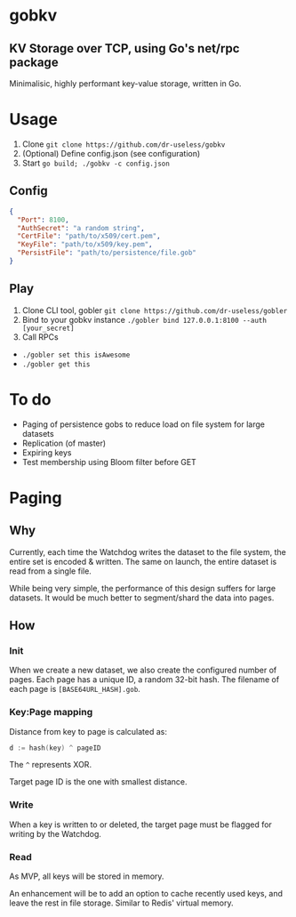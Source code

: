 # gobkv
## KV Storage over TCP, using Go's net/rpc package
Minimalisic, highly performant key-value storage, written in Go.

# Usage
1. Clone `git clone https://github.com/dr-useless/gobkv`
2. (Optional) Define config.json (see configuration)
3. Start `go build; ./gobkv -c config.json`

## Config
```json
{
  "Port": 8100,
  "AuthSecret": "a random string",
  "CertFile": "path/to/x509/cert.pem",
  "KeyFile": "path/to/x509/key.pem",
  "PersistFile": "path/to/persistence/file.gob"
}
```

## Play
1. Clone CLI tool, gobler
  `git clone https://github.com/dr-useless/gobler`
2. Bind to your gobkv instance
  `./gobler bind 127.0.0.1:8100 --auth [your_secret]`
3. Call RPCs
  - `./gobler set this isAwesome`
  - `./gobler get this`

# To do
- Paging of persistence gobs to reduce load on file system for large datasets
- Replication (of master)
- Expiring keys
- Test membership using Bloom filter before GET

# Paging
## Why
Currently, each time the Watchdog writes the dataset to the file system, the entire set is encoded & written. The same on launch, the entire dataset is read from a single file.

While being very simple, the performance of this design suffers for large datasets. It would be much better to segment/shard the data into pages.

## How
### Init
When we create a new dataset, we also create the configured number of pages. Each page has a unique ID, a random 32-bit hash. The filename of each page is `[BASE64URL_HASH].gob`.

### Key:Page mapping
Distance from key to page is calculated as:
```go
d := hash(key) ^ pageID
```
The `^` represents XOR.

Target page ID is the one with smallest distance.

### Write
When a key is written to or deleted, the target page must be flagged for writing by the Watchdog.

### Read
As MVP, all keys will be stored in memory.

An enhancement will be to add an option to cache recently used keys, and leave the rest in file storage. Similar to Redis' virtual memory.